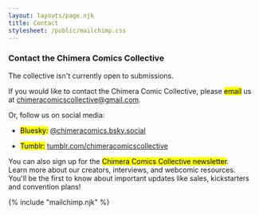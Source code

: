 ```yaml
---
layout: layouts/page.njk
title: Contact
stylesheet: /public/mailchimp.css
---
```


### Contact the Chimera Comics Collective

The collective isn't currently open to submissions.</p>

If you would like to contact the Chimera Comic Collective, please <mark>email</mark> us at <a href="mailto:chimeracomicscollective@gmail.com">chimeracomicscollective@gmail.com</a>.

Or, follow us on social media:

* <mark>Bluesky:</mark> <a href="https://bsky.app/profile/chimeracomics.bsky.social" target="_blank">@chimeracomics.bsky.social</a></li>

* <mark>Tumblr:</mark> <a href="https://www.tumblr.com/chimeracomicscollective" target="_blank">tumblr.com/chimeracomicscollective</a>

You can also sign up for the <mark>Chimera Comics Collective newsletter</mark>.
\
Learn more about our creators, interviews, and webcomic resources.
\
You'll be the first to know about important updates like sales, kickstarters and convention plans!

 {% include "mailchimp.njk" %}
